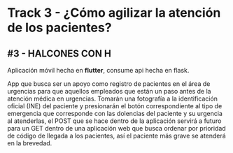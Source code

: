 # Track 3 - ¿Cómo agilizar la atención de los pacientes?

## #3 - HALCONES CON H

Aplicación móvil hecha en **flutter**, consume api hecha en flask.

App que busca ser un apoyo como registro de pacientes en el área de urgencias para que aquellos empleados que están un paso antes de la atención médica en urgencias. Tomarán una fotografía a la identificación oficial (INE) del paciente y presionarán el botón correspondiente al tipo de emergencia que corresponde con las dolencias del paciente y su urgencia al atenderlas, el POST que se hace dentro de la aplicación servirá a futuro para un GET dentro de una aplicación web que busca ordenar por prioridad de código de llegada a los pacientes, así el paciente más grave se atenderá en la brevedad.
